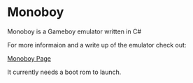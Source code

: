 # Monoboy

Monoboy is a Gameboy emulator written in C#

For more informaion and a write up of the emulator check out:

[Monoboy Page](https://irishbruse.github.io/Projects/Monoboy)

It currently needs a boot rom to launch.
